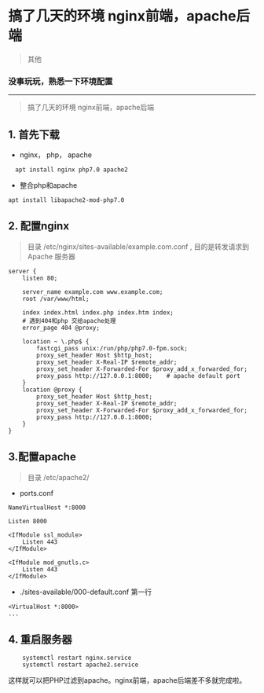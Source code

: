 # 搞了几天的环境 nginx前端，apache后端

> 其他

### 没事玩玩，熟悉一下环境配置

***

> 搞了几天的环境 nginx前端，apache后端

## 1. 首先下载

+ nginx， php， apache

```
  apt install nginx php7.0 apache2

```

+ 整合php和apache

```
apt install libapache2-mod-php7.0
```

## 2. 配置nginx

> 目录 /etc/nginx/sites-available/example.com.conf , 目的是转发请求到 Apache 服务器

```
server {
    listen 80;

    server_name example.com www.example.com;
    root /var/www/html;

    index index.html index.php index.htm index;
    # 遇到404和php 交给apache处理
    error_page 404 @proxy;

    location ~ \.php$ {
        fastcgi_pass unix:/run/php/php7.0-fpm.sock;
        proxy_set_header Host $http_host;
        proxy_set_header X-Real-IP $remote_addr;
        proxy_set_header X-Forwarded-For $proxy_add_x_forwarded_for;
        proxy_pass http://127.0.0.1:8000;    # apache default port
    }
    location @proxy {
        proxy_set_header Host $http_host;
        proxy_set_header X-Real-IP $remote_addr;
        proxy_set_header X-Forwarded-For $proxy_add_x_forwarded_for;
        proxy_pass http://127.0.0.1:8000;
    }
}
```

## 3.配置apache

> 目录 /etc/apache2/

+ ports.conf

```
NameVirtualHost *:8000

Listen 8000

<IfModule ssl_module>
    Listen 443
</IfModule>

<IfModule mod_gnutls.c>
    Listen 443
</IfModule>
```

+ ./sites-available/000-default.conf 第一行

```
<VirtualHost *:8000>
...
```

## 4. 重启服务器

```
    systemctl restart nginx.service
    systemctl restart apache2.service
```
这样就可以把PHP过滤到apache。nginx前端，apache后端差不多就完成啦。